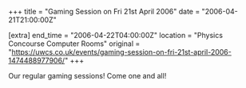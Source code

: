 +++
title = "Gaming Session on Fri 21st April 2006"
date = "2006-04-21T21:00:00Z"

[extra]
end_time = "2006-04-22T04:00:00Z"
location = "Physics Concourse Computer Rooms"
original = "https://uwcs.co.uk/events/gaming-session-on-fri-21st-april-2006-1474488977906/"
+++

Our regular gaming sessions\! Come one and all\!

